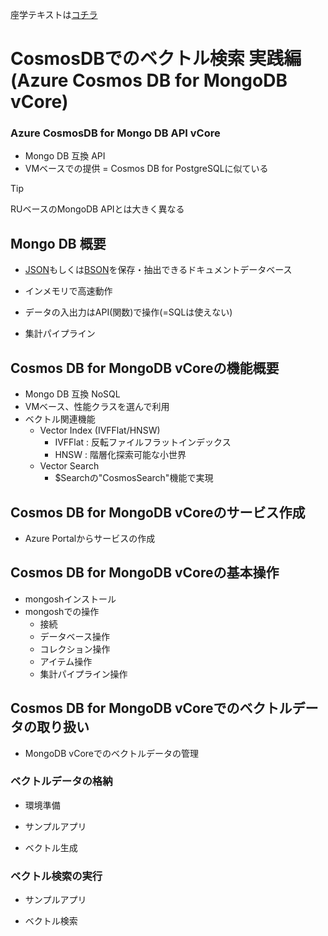 座学テキストは[コチラ](./xxx.pdf)

# CosmosDBでのベクトル検索 実践編 (Azure Cosmos DB for MongoDB vCore)

### Azure CosmosDB for Mongo DB API vCore
- Mongo DB 互換 API
- VMベースでの提供 = Cosmos DB for PostgreSQLに似ている
> [!TIP]
> RUベースのMongoDB APIとは大きく異なる

## Mongo DB 概要

- [JSON](https://ja.wikipedia.org/wiki/JavaScript_Object_Notation)もしくは[BSON](https://ja.wikipedia.org/wiki/BSON)を保存・抽出できるドキュメントデータベース
- インメモリで高速動作
- データの入出力はAPI(関数)で操作(=SQLは使えない)


- 集計パイプライン

## Cosmos DB for MongoDB vCoreの機能概要

- Mongo DB 互換 NoSQL
- VMベース、性能クラスを選んで利用
- ベクトル関連機能
  - Vector Index (IVFFlat/HNSW)
    - IVFFlat : 反転ファイルフラットインデックス
    - HNSW : 階層化探索可能な小世界
  - Vector Search
    - $Searchの"CosmosSearch"機能で実現 

## Cosmos DB for MongoDB vCoreのサービス作成

- Azure Portalからサービスの作成

## Cosmos DB for MongoDB vCoreの基本操作

- mongoshインストール
- mongoshでの操作
  - 接続
  - データベース操作
  - コレクション操作
  - アイテム操作
  - 集計パイプライン操作

## Cosmos DB for MongoDB vCoreでのベクトルデータの取り扱い

- MongoDB vCoreでのベクトルデータの管理
  
### ベクトルデータの格納

- 環境準備

- サンプルアプリ

- ベクトル生成

### ベクトル検索の実行

- サンプルアプリ

- ベクトル検索

<!--
墓場
|操作|対象|mongosh|python(Motor)|備考|
|---|---|---|---|---|
|ドキュメントの登録|一件|db.(col).insertOne()|||
|ドキュメントの登録|複数|db.(col).insertMany()|||
|ドキュメントのクエリ|複数|db.(col).find()|||
|ドキュメントの更新|一件|db.(col).updateOne()|||
|ドキュメントの更新|複数|db.(col).updateMany()|||
-->

